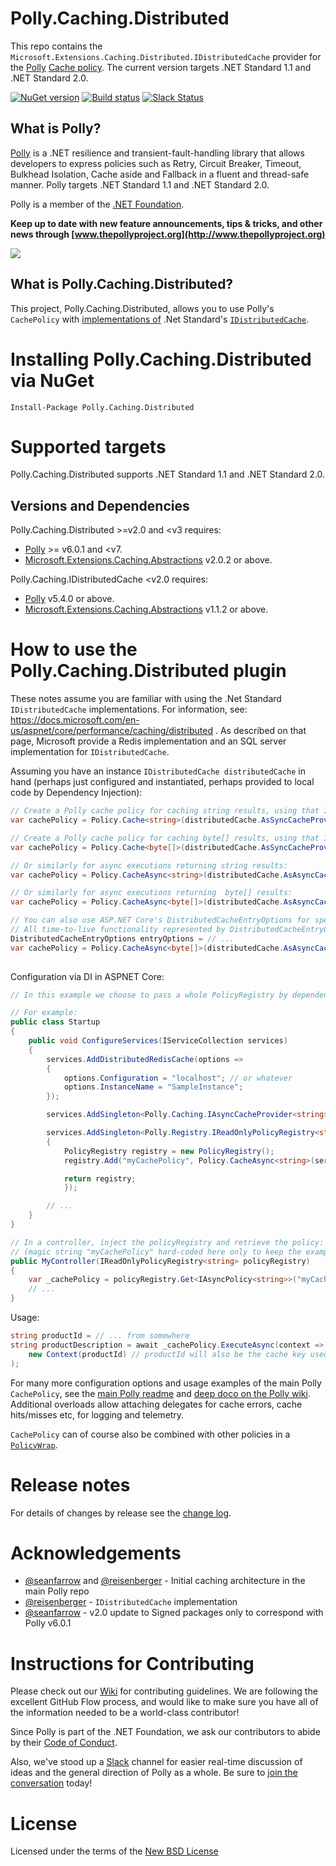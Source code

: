 # Polly.Caching.Distributed

This repo contains the `Microsoft.Extensions.Caching.Distributed.IDistributedCache` provider for the [Polly](https://github.com/App-vNext/Polly) [Cache policy](https://github.com/App-vNext/Polly/wiki/Cache).  The current version targets .NET Standard 1.1 and .NET Standard 2.0.

[![NuGet version](https://badge.fury.io/nu/Polly.Caching.Distributed.svg)](https://badge.fury.io/nu/Polly.Caching.Distributed) [![Build status](https://ci.appveyor.com/api/projects/status/pgd89nfdr9u4ig8m?svg=true)](https://ci.appveyor.com/project/joelhulen/polly-caching-Distributed) [![Slack Status](http://www.pollytalk.org/badge.svg)](http://www.pollytalk.org)

## What is Polly?

[Polly](https://github.com/App-vNext/Polly) is a .NET resilience and transient-fault-handling library that allows developers to express policies such as Retry, Circuit Breaker, Timeout, Bulkhead Isolation, Cache aside and Fallback in a fluent and thread-safe manner. Polly targets .NET Standard 1.1 and .NET Standard 2.0. 

Polly is a member of the [.NET Foundation](https://www.dotnetfoundation.org/about).

**Keep up to date with new feature announcements, tips & tricks, and other news through [www.thepollyproject.org](http://www.thepollyproject.org)**

![](https://raw.github.com/App-vNext/Polly/master/Polly-Logo.png)

## What is Polly.Caching.Distributed?

This project, Polly.Caching.Distributed, allows you to use Polly's `CachePolicy` with [implementations of](https://docs.microsoft.com/en-us/aspnet/core/performance/caching/distributed) .Net Standard's [`IDistributedCache`](https://docs.microsoft.com/en-us/dotnet/api/microsoft.extensions.caching.distributed.idistributedcache). 

# Installing Polly.Caching.Distributed via NuGet

    Install-Package Polly.Caching.Distributed

# Supported targets

Polly.Caching.Distributed supports .NET Standard 1.1 and .NET Standard 2.0.

## Versions and Dependencies

Polly.Caching.Distributed &gt;=v2.0 and &lt;v3 requires:

+ [Polly](nuget.org/packages/polly) >= v6.0.1 and &lt;v7.
+ [Microsoft.Extensions.Caching.Abstractions](https://www.nuget.org/packages/Microsoft.Extensions.Caching.Abstractions/) v2.0.2 or above.

Polly.Caching.IDistributedCache &lt;v2.0 requires:

+ [Polly](nuget.org/packages/polly) v5.4.0 or above.
+ [Microsoft.Extensions.Caching.Abstractions](https://www.nuget.org/packages/Microsoft.Extensions.Caching.Abstractions/) v1.1.2 or above.


# How to use the Polly.Caching.Distributed plugin

These notes assume you are familiar with using the .Net Standard `IDistributedCache` implementations.  For information, see: https://docs.microsoft.com/en-us/aspnet/core/performance/caching/distributed .  As described on that page, Microsoft provide a Redis implementation and an SQL server implementation for `IDistributedCache`.

Assuming you have an instance `IDistributedCache distributedCache` in hand (perhaps just configured and instantiated, perhaps provided to local code by Dependency Injection):


```csharp
// Create a Polly cache policy for caching string results, using that IDistributedCache  instance.
var cachePolicy = Policy.Cache<string>(distributedCache.AsSyncCacheProvider<string>(), TimeSpan.FromMinutes(5));

// Create a Polly cache policy for caching byte[] results, using that IDistributedCache  instance.
var cachePolicy = Policy.Cache<byte[]>(distributedCache.AsSyncCacheProvider<byte[]>(), TimeSpan.FromMinutes(5));

// Or similarly for async executions returning string results:
var cachePolicy = Policy.CacheAsync<string>(distributedCache.AsAsyncCacheProvider<string>(), TimeSpan.FromMinutes(5));

// Or similarly for async executions returning  byte[] results:
var cachePolicy = Policy.CacheAsync<byte[]>(distributedCache.AsAsyncCacheProvider<byte[]>(), TimeSpan.FromMinutes(5));

// You can also use ASP.NET Core's DistributedCacheEntryOptions for specifying cache item time-to-live, as shown below. 
// All time-to-live functionality represented by DistributedCacheEntryOptions is supported.
DistributedCacheEntryOptions entryOptions = // ...
var cachePolicy = Policy.CacheAsync<byte[]>(distributedCache.AsAsyncCacheProvider<byte[]>(), entryOptions.AsTtlStrategy());
 

```

Configuration via DI in ASPNET Core:

```csharp
// In this example we choose to pass a whole PolicyRegistry by dependency injection rather than the individual policy, on the assumption the webapp will probably use multiple policies across the app.

// For example: 
public class Startup
{
    public void ConfigureServices(IServiceCollection services)
    {
        services.AddDistributedRedisCache(options =>
        {
            options.Configuration = "localhost"; // or whatever
            options.InstanceName = "SampleInstance";
        });

        services.AddSingleton<Polly.Caching.IAsyncCacheProvider<string>>(serviceProvider => serviceProvider.GetRequiredService<IDistributedCache>().AsAsyncCacheProvider<string>());

        services.AddSingleton<Polly.Registry.IReadOnlyPolicyRegistry<string>, Polly.Registry.PolicyRegistry>((serviceProvider) =>
        {
            PolicyRegistry registry = new PolicyRegistry();
            registry.Add("myCachePolicy", Policy.CacheAsync<string>(serviceProvider.GetRequiredService<IAsyncCacheProvider<string>>(), TimeSpan.FromMinutes(5)));

            return registry;
            });

        // ...
    }
}

// In a controller, inject the policyRegistry and retrieve the policy:
// (magic string "myCachePolicy" hard-coded here only to keep the example simple) 
public MyController(IReadOnlyPolicyRegistry<string> policyRegistry)
{
    var _cachePolicy = policyRegistry.Get<IAsyncPolicy<string>>("myCachePolicy"); 
    // ...
}
```

Usage:

```csharp
string productId = // ... from somewhere
string productDescription = await _cachePolicy.ExecuteAsync(context => getProductDescription(productId), 
    new Context(productId) // productId will also be the cache key used in this execution.
); 
```

For many more configuration options and usage examples of the main Polly `CachePolicy`, see the [main Polly readme](https://github.com/App-vNext/Polly#cache) and [deep doco on the Polly wiki](https://github.com/App-vNext/Polly/wiki/Cache).  Additional overloads allow attaching delegates for cache errors, cache hits/misses etc, for logging and telemetry.

`CachePolicy` can of course also be combined with other policies in a [`PolicyWrap`](https://github.com/App-vNext/Polly/wiki/PolicyWrap).

# Release notes

For details of changes by release see the [change log](CHANGELOG.md).  


# Acknowledgements

* [@seanfarrow](https://github.com/seanfarrow) and [@reisenberger](https://github.com/reisenberger) - Initial caching architecture in the main Polly repo
* [@reisenberger](https://github.com/reisenberger) - `IDistributedCache` implementation
* [@seanfarrow](https://github.com/seanfarrow) - v2.0 update to Signed packages only to correspond with Polly v6.0.1

# Instructions for Contributing

Please check out our [Wiki](https://github.com/App-vNext/Polly/wiki/Git-Workflow) for contributing guidelines. We are following the excellent GitHub Flow process, and would like to make sure you have all of the information needed to be a world-class contributor!

Since Polly is part of the .NET Foundation, we ask our contributors to abide by their [Code of Conduct](https://www.dotnetfoundation.org/code-of-conduct).

Also, we've stood up a [Slack](http://www.pollytalk.org) channel for easier real-time discussion of ideas and the general direction of Polly as a whole. Be sure to [join the conversation](http://www.pollytalk.org) today!

# License

Licensed under the terms of the [New BSD License](http://opensource.org/licenses/BSD-3-Clause)
